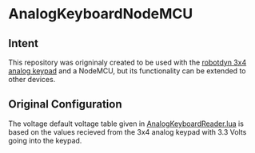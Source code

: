 # AnalogKeyboardNodeMCU
## Intent
This repository was origninaly created to be used with the [robotdyn 3x4 analog keypad](https://robotdyn.com/button-keypad-3x4-module.html) and a NodeMCU, but its functionality can be extended to other devices.

## Original Configuration
The voltage default voltage table given in [AnalogKeyboardReader.lua](AnalogKeyboardReader.lua) is based on the values recieved from the 3x4 analog keypad with 3.3 Volts going into the keypad.

